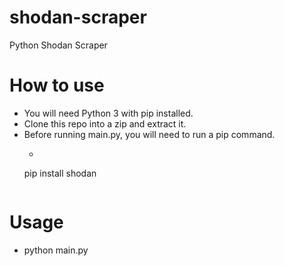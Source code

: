 # shodan-scraper
Python Shodan Scraper

# How to use
- You will need Python 3 with pip installed.
- Clone this repo into a zip and extract it.
- Before running main.py, you will need to run a pip command.
  - ```py
  pip install shodan
  ```

# Usage
- python main.py
